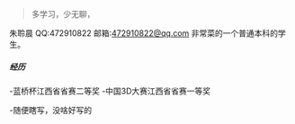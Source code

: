 > 多学习，少无聊，  

朱聆晨
QQ:472910822
邮箱:472910822@qq.com
非常菜的一个普通本科的学生。
 


##### 经历

-蓝桥杯江西省省赛二等奖
-中国3D大赛江西省省赛一等奖

-随便瞎写，没啥好写的
